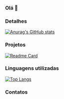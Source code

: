 ### Olá 👋

### Detalhes

[![Anurag's GitHub stats](https://github-readme-stats.vercel.app/api?username=kevincabral7&show_icons=true&theme=dark)](https://github.com/anuraghazra/github-readme-stats)

### Projetos

[![Readme Card](https://github-readme-stats.vercel.app/api/pin/?username=kevincabral7&repo=Cartorioebac&theme=dark)](https://github.com/anuraghazra/github-readme-stats)

### Linguagens utilizadas

[![Top Langs](https://github-readme-stats.vercel.app/api/top-langs/?username=kevincabral7&layout=compact)](https://github.com/anuraghazra/github-readme-stats)


### Contatos
